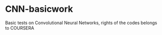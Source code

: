 # CNN-basicwork
Basic tests on Convolutional Neural Networks, rights of the codes belongs to COURSERA
